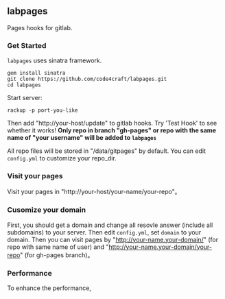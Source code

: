 labpages
------------
Pages hooks for gitlab.

### Get Started

`labpages` uses sinatra framework.
	
	gem install sinatra
	git clone https://github.com/code4craft/labpages.git
	cd labpages
	
Start server:

	rackup -p port-you-like

Then add "http://your-host/update" to gitlab hooks. Try 'Test Hook' to see whether it works! **Only repo in branch "gh-pages" or repo with the same name of "your username" will be added to `labpages`**

All repo files will be stored in "/data/gitpages" by default. You can edit `config.yml` to customize your repo_dir. 

### Visit your pages

Visit your pages in "http://your-host/your-name/your-repo"。

### Cusomize your domain

First, you should get a domain and change all resovle answer (include all subdomains) to your server. Then edit `config.yml`, set `domain` to your domain. Then you can visit pages by "http://your-name.your-domain/" (for repo with same name of user) and "http://your-name.your-domain/your-repo" (for gh-pages branch)。

### Performance

To enhance the performance, 